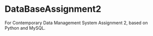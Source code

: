 # DataBaseAssignment2
For Contemporary Data Management System Assignment 2, based on Python and MySQL.
